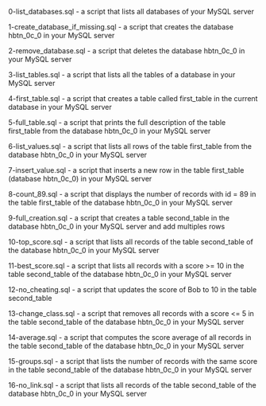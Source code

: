 0-list_databases.sql - a script that lists all databases of your MySQL server

1-create_database_if_missing.sql - a script that creates the database hbtn_0c_0 in your MySQL server

2-remove_database.sql - a script that deletes the database hbtn_0c_0 in your MySQL server

3-list_tables.sql - a script that lists all the tables of a database in your MySQL server

4-first_table.sql - a script that creates a table called first_table in the current database in your MySQL server

5-full_table.sql - a script that prints the full description of the table first_table from the database hbtn_0c_0 in your MySQL server

6-list_values.sql - a script that lists all rows of the table first_table from the database hbtn_0c_0 in your MySQL server

7-insert_value.sql - a script that inserts a new row in the table first_table (database hbtn_0c_0) in your MySQL server

8-count_89.sql - a script that displays the number of records with id = 89 in the table first_table of the database hbtn_0c_0 in your MySQL server

9-full_creation.sql - a script that creates a table second_table in the database hbtn_0c_0 in your MySQL server and add multiples rows

10-top_score.sql - a script that lists all records of the table second_table of the database hbtn_0c_0 in your MySQL server

11-best_score.sql - a script that lists all records with a score >= 10 in the table second_table of the database hbtn_0c_0 in your MySQL server

12-no_cheating.sql - a script that updates the score of Bob to 10 in the table second_table

13-change_class.sql - a script that removes all records with a score <= 5 in the table second_table of the database hbtn_0c_0 in your MySQL server

14-average.sql - a script that computes the score average of all records in the table second_table of the database hbtn_0c_0 in your MySQL server

15-groups.sql - a script that lists the number of records with the same score in the table second_table of the database hbtn_0c_0 in your MySQL server

16-no_link.sql - a script that lists all records of the table second_table of the database hbtn_0c_0 in your MySQL server
